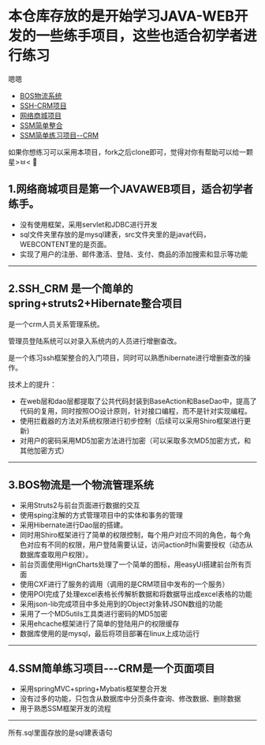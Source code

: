# 本仓库存放的是开始学习JAVA-WEB开发的一些练手项目，这些也适合初学者进行练习
嗯嗯 
* [BOS物流系统](https://github.com/ruanwenjun/firstproject/tree/master/BOS物流系统)
* [SSH-CRM项目](https://github.com/ruanwenjun/firstproject/tree/master/SSH-CRM项目)
* [网络商城项目](https://github.com/ruanwenjun/firstproject/tree/master/网络商城项目)
* [SSM简单整合](https://github.com/ruanwenjun/firstproject/tree/master/SSM简单整合)
* [SSM简单练习项目--CRM](https://github.com/ruanwenjun/firstproject/tree/master/SSM简单练习项目--CRM)

如果你想练习可以采用本项目，fork之后clone即可，觉得对你有帮助可以给一颗星>ㅂ< :sparkling_heart:

## 1.网络商城项目是第一个JAVAWEB项目，适合初学者练手。
- 没有使用框架，采用servlet和JDBC进行开发
- sql文件夹里存放的是mysql建表，src文件夹里的是java代码，WEBCONTENT里的是页面。
- 实现了用户的注册、邮件激活、登陆、支付、商品的添加搜索和显示等功能

---

## 2.SSH_CRM 是一个简单的spring+struts2+Hibernate整合项目
是一个crm人员关系管理系统。

管理员登陆系统可以对录入系统内的人员进行增删查改。

是一个练习ssh框架整合的入门项目，同时可以熟悉hibernate进行增删查改的操作。

技术上的提升：
- 在web层和dao层都提取了公共代码封装到BaseAction和BaseDao中，提高了代码的复用，同时按照OO设计原则，针对接口编程，而不是针对实现编程。
- 使用拦截器的方法对系统权限进行初步控制（后续可以采用Shiro框架进行更新)
- 对用户的密码采用MD5加密方法进行加密（可以采取多次MD5加密方式，和其他加密方式）

---

## 3.BOS物流是一个物流管理系统

- 采用Struts2与前台页面进行数据的交互
- 使用sping注解的方式管理项目中的实体和事务的管理
- 采用Hibernate进行Dao层的搭建。
- 同时用Shiro框架进行了简单的权限控制，每个用户对应不同的角色，每个角色对应有不同的权限，用户登陆需要认证，访问action时hi需要授权（动态从数据库查取用户权限）。
- 前台页面使用HignCharts处理了一个简单的图标，用easyUi搭建前台所有页面
- 使用CXF进行了服务的调用（调用的是CRM项目中发布的一个服务）
- 使用POI完成了处理excel表格长传解析数据和将数据导出成excel表格的功能
- 采用json-lib完成项目中多处用到的Object对象转JSON数组的功能
- 采用了一个MD5utils工具类进行密码的MD5加密
- 采用ehcache框架进行了简单的登陆用户的权限缓存
- 数据库使用的是mysql，最后将项目部署在linux上成功运行


---
## 4.SSM简单练习项目---CRM是一个页面项目
- 采用springMVC+spring+Mybatis框架整合开发
- 没有过多的功能，只包含从数据库中分页条件查询、修改数据、删除数据
- 用于熟悉SSM框架开发的流程


---

所有.sql里面存放的是sql建表语句
